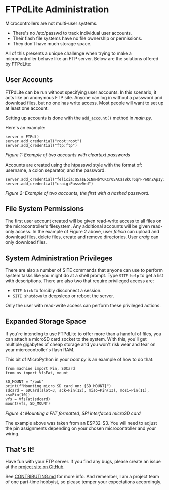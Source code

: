 # FTPdLite Administration
Microcontrollers are not multi-user systems.
* There's no /etc/passwd to track individual user accounts.
* Their flash file systems have no file ownership or permissions.
* They don't have much storage space.

All of this presents a unique challenge when trying to make a microcontroller behave like an FTP server. Below are the solutions offered by FTPdLite:

## User Accounts
FTPdLite can be run without specifying user accounts. In this scenario, it acts like an anonymous FTP site. Anyone can log in without a password and download files, but no one has write access. Most people will want to set up at least one account.

Setting up accounts is done with the `add_account()` method in _main.py_.

Here's an example:

```
server = FTPd()
server.add_credential("root:root")
server.add_credential("ftp:ftp")
```
_Figure 1: Example of two accounts with cleartext passwords_

Accounts are created using the htpasswd style with the format of: username, a colon separator, and the password.

```
server.add_credential("felicia:$5a$EbINmHbYCKCr0SAC$sBkCr6qrFPeQnZAp1y36lSrYieKghtbS1QTfGI5qkYM=")
server.add_credential("craig:Passw0rd")
```
_Figure 2: Example of two accounts, the first with a hashed password._

## File System Permissions
The first user account created will be given read-write access to all files on the microcontroller's filesystem. Any additional accounts will be given read-only access. In the example of Figure 2 above, user _felicia_ can upload and download files, delete files, create and remove directories. User _craig_ can only download files.

## System Administration Privileges
There are also a number of SITE commands that anyone can use to perform system tasks like you might do at a shell prompt. Type `SITE help` to get a list with descriptions. There are also two that require privileged access are:
* `SITE kick` to forcibly disconnect a session.
* `SITE shutdown` to deepsleep or reboot the server.

Only the user with read-write access can perform these privileged actions.

## Expanded Storage Space
If you're intending to use FTPdLite to offer more than a handful of files, you can attach a microSD card socket to the system. With this, you'll get multiple gigabytes of cheap storage and you won't risk wear and tear on your microcontroller's flash RAM.

This bit of MicroPython in your _boot.py_ is an example of how to do that:

```
from machine import Pin, SDCard
from os import VfsFat, mount

SD_MOUNT = "/pub"
print(f"Mounting micro SD card on: {SD_MOUNT}")
sdcard = SDCard(slot=3, sck=Pin(12), miso=Pin(13), mosi=Pin(11), cs=Pin(10))
vfs = VfsFat(sdcard)
mount(vfs, SD_MOUNT)
```
_Figure 4: Mounting a FAT formatted, SPI interfaced microSD card_

The example above was taken from an ESP32-S3. You will need to adjust the pin assignments depending on your chosen microcontroller and your wiring.

## That's It!
Have fun with your FTP server. If you find any bugs, please create an issue at the [project site on GitHub](https://github.com/DavesCodeMusings/ftpdlite).

See [CONTRIBUTING.md](CONTRIBUTING.md) for more info. And remember, I am a project team of one part-time hobbyist, so please temper your expectations accordingly.
